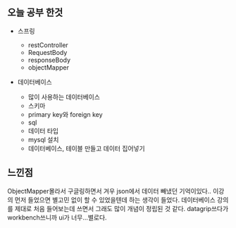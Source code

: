## 오늘 공부 한것

- 스프링
    - restController
    - RequestBody
    - responseBody
    - objectMapper

- 데이터베이스
    - 많이 사용하는 데이터베이스
    - 스키마
    - primary key와 foreign key
    - sql
    - 데이터 타입
    - mysql 설치
    - 데이터베이스, 테이블 만들고 데이터 집어넣기


## 느낀점

ObjectMapper몰라서 구글링하면서 겨우 json에서 데이터 빼냈던 기억이있다.. 이강의 먼저 들었으면 별고민 없이 할 수 있었을텐데 하는 생각이 들었다. 데이터베이스 강의를 제대로 처음 들어보는데 쓰면서 그래도 많이 개념이 정립된 것 같다. datagrip쓰다가 workbench쓰니까 ui가 너무...별로다.

